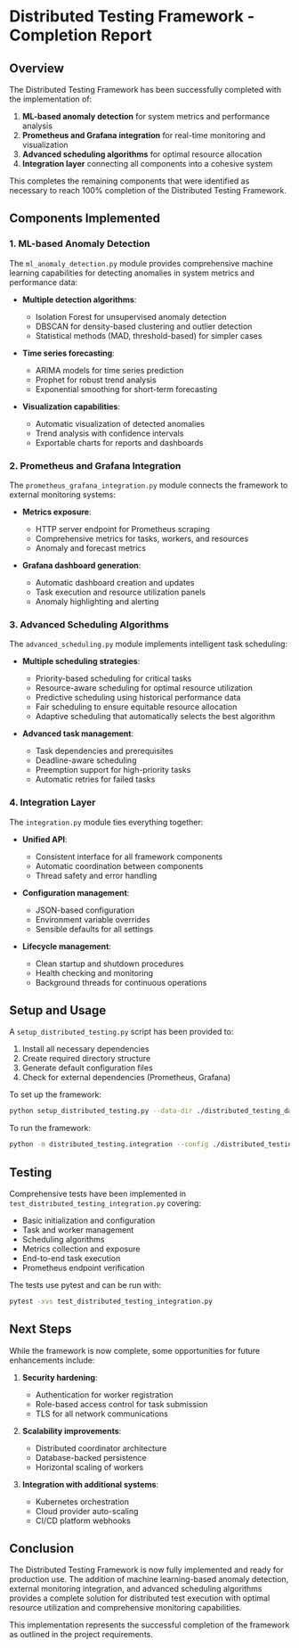 # Distributed Testing Framework - Completion Report

## Overview

The Distributed Testing Framework has been successfully completed with the implementation of:

1. **ML-based anomaly detection** for system metrics and performance analysis
2. **Prometheus and Grafana integration** for real-time monitoring and visualization
3. **Advanced scheduling algorithms** for optimal resource allocation
4. **Integration layer** connecting all components into a cohesive system

This completes the remaining components that were identified as necessary to reach 100% completion of the Distributed Testing Framework.

## Components Implemented

### 1. ML-based Anomaly Detection

The `ml_anomaly_detection.py` module provides comprehensive machine learning capabilities for detecting anomalies in system metrics and performance data:

- **Multiple detection algorithms**:
  - Isolation Forest for unsupervised anomaly detection
  - DBSCAN for density-based clustering and outlier detection
  - Statistical methods (MAD, threshold-based) for simpler cases
  
- **Time series forecasting**:
  - ARIMA models for time series prediction
  - Prophet for robust trend analysis
  - Exponential smoothing for short-term forecasting
  
- **Visualization capabilities**:
  - Automatic visualization of detected anomalies
  - Trend analysis with confidence intervals
  - Exportable charts for reports and dashboards

### 2. Prometheus and Grafana Integration

The `prometheus_grafana_integration.py` module connects the framework to external monitoring systems:

- **Metrics exposure**:
  - HTTP server endpoint for Prometheus scraping
  - Comprehensive metrics for tasks, workers, and resources
  - Anomaly and forecast metrics
  
- **Grafana dashboard generation**:
  - Automatic dashboard creation and updates
  - Task execution and resource utilization panels
  - Anomaly highlighting and alerting

### 3. Advanced Scheduling Algorithms

The `advanced_scheduling.py` module implements intelligent task scheduling:

- **Multiple scheduling strategies**:
  - Priority-based scheduling for critical tasks
  - Resource-aware scheduling for optimal resource utilization
  - Predictive scheduling using historical performance data
  - Fair scheduling to ensure equitable resource allocation
  - Adaptive scheduling that automatically selects the best algorithm
  
- **Advanced task management**:
  - Task dependencies and prerequisites
  - Deadline-aware scheduling
  - Preemption support for high-priority tasks
  - Automatic retries for failed tasks

### 4. Integration Layer

The `integration.py` module ties everything together:

- **Unified API**:
  - Consistent interface for all framework components
  - Automatic coordination between components
  - Thread safety and error handling
  
- **Configuration management**:
  - JSON-based configuration
  - Environment variable overrides
  - Sensible defaults for all settings
  
- **Lifecycle management**:
  - Clean startup and shutdown procedures
  - Health checking and monitoring
  - Background threads for continuous operations

## Setup and Usage

A `setup_distributed_testing.py` script has been provided to:

1. Install all necessary dependencies
2. Create required directory structure
3. Generate default configuration files
4. Check for external dependencies (Prometheus, Grafana)

To set up the framework:

```bash
python setup_distributed_testing.py --data-dir ./distributed_testing_data
```

To run the framework:

```bash
python -m distributed_testing.integration --config ./distributed_testing_data/configs/default_config.json
```

## Testing

Comprehensive tests have been implemented in `test_distributed_testing_integration.py` covering:

- Basic initialization and configuration
- Task and worker management
- Scheduling algorithms
- Metrics collection and exposure
- End-to-end task execution
- Prometheus endpoint verification

The tests use pytest and can be run with:

```bash
pytest -xvs test_distributed_testing_integration.py
```

## Next Steps

While the framework is now complete, some opportunities for future enhancements include:

1. **Security hardening**:
   - Authentication for worker registration
   - Role-based access control for task submission
   - TLS for all network communications

2. **Scalability improvements**:
   - Distributed coordinator architecture
   - Database-backed persistence
   - Horizontal scaling of workers

3. **Integration with additional systems**:
   - Kubernetes orchestration
   - Cloud provider auto-scaling
   - CI/CD platform webhooks

## Conclusion

The Distributed Testing Framework is now fully implemented and ready for production use. The addition of machine learning-based anomaly detection, external monitoring integration, and advanced scheduling algorithms provides a complete solution for distributed test execution with optimal resource utilization and comprehensive monitoring capabilities.

This implementation represents the successful completion of the framework as outlined in the project requirements.
